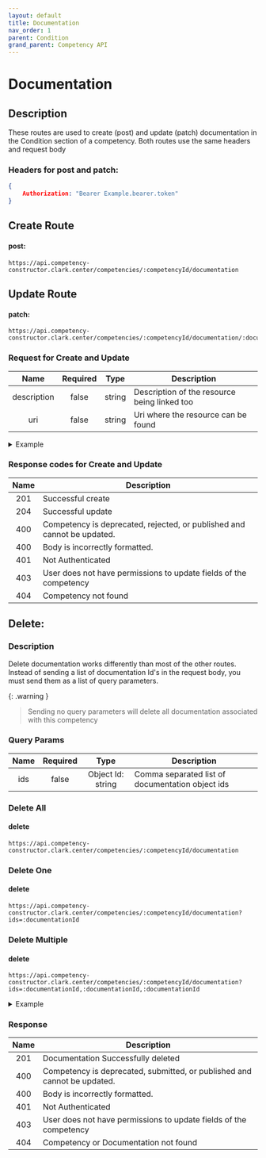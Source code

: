 ```yaml
---
layout: default
title: Documentation
nav_order: 1
parent: Condition
grand_parent: Competency API
---
```

# Documentation

## Description
These routes are used to create (post) and update (patch) documentation in the Condition section of a competency. Both routes use the same headers and request body

### Headers for post and patch:
```json
{
    Authorization: "Bearer Example.bearer.token"
}
```

## Create Route

#### post:
```http
https://api.competency-constructor.clark.center/competencies/:competencyId/documentation
```

## Update Route

#### patch:
```http
https://api.competency-constructor.clark.center/competencies/:competencyId/documentation/:documentationId
```

### Request for Create and Update

| Name | Required | Type | Description |
|:----:|:-----:|:----:|-----|
| description | false | string | Description of the resource being linked too |
| uri | false | string | Uri where the resource can be found |

<details closed markdown="block">
  <summary>
    Example
  </summary>

### Example Http request body for Create and Update
```json
{
    body: {
        description: "This is an example of a website.",
        uri: "https://www.example.com"
    }
}
```

### Example Curl request
```bash
curl -X PATCH \
  -H "Content-Type: application/json" \
  -H "Authorization": "Bearer Example.bearer.token" \
  -d '{ description: "This is an example of a website.", uri: "https://www.example.com" }' \
  -L "https://api.competency-constructor.clark.center/competencies/6112745b84804cf5833aa94c/documentation"
```

</details>

### Response codes for Create and Update

| Name | Description |
|:----:|----|
| 201 | Successful create |
| 204 | Successful update |
| 400 | Competency is deprecated, rejected, or published and cannot be updated. |
| 400 | Body is incorrectly formatted. |
| 401 | Not Authenticated  |
| 403 | User does not have permissions to update fields of the competency |
| 404 | Competency not found |


## Delete:

### Description
Delete documentation works differently than most of the other routes. Instead of sending a list of documentation Id's in the request body, you must send them as a list of query parameters.

{: .warning }
>Sending no query parameters will delete all documentation associated with this competency

### Query Params

| Name | Required | Type | Description |
|:----:|:-----:|:----:|-----|
| ids| false | Object Id: string | Comma separated list of documentation object ids |


### Delete All
#### delete
```http
https://api.competency-constructor.clark.center/competencies/:competencyId/documentation
```

### Delete One
#### delete
```http
https://api.competency-constructor.clark.center/competencies/:competencyId/documentation?ids=:documentationId
```

### Delete Multiple
#### delete
```http
https://api.competency-constructor.clark.center/competencies/:competencyId/documentation?ids=:documentationId,:documentationId,:documentationId
```

<details closed markdown="block">
  <summary>
    Example
  </summary>

### Example Curl request

```bash
curl -X DELETE \
  -H "Content-Type: application/json" \
  -H "Authorization": "Bearer Example.bearer.token" \
  -L "https://api.competency-constructor.clark.center/competencies/6112745b84804cf5833aa94c/documentation?ids=6112745b84804cf5833aa94c,6112745b84804cf5833aa94c"
```

</details>

### Response

| Name | Description |
|:----:|----|
| 201 | Documentation Successfully deleted |
| 400 | Competency is deprecated, submitted, or published and cannot be updated. |
| 400 | Body is incorrectly formatted. |
| 401 | Not Authenticated  |
| 403 | User does not have permissions to update fields of the competency |
| 404 | Competency or Documentation not found |
